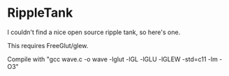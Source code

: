 # RippleTank
I couldn't find a nice open source ripple tank, so here's one.

This requires FreeGlut/glew.

Compile with "gcc wave.c -o wave -lglut -lGL -lGLU -lGLEW -std=c11 -lm -O3"
